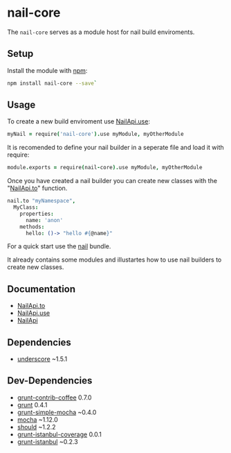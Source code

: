nail-core
=========
The `nail-core` serves as a module host for nail build enviroments.

Setup
-----
Install the module with [npm]:

```bash
npm install nail-core --save`
```

Usage
-----
To create a new build enviroment use [NailApi.use]:

```coffee
myNail = require('nail-core').use myModule, myOtherModule
```

It is recomended to define your nail builder in a seperate file and load it
with require:

```coffee
module.exports = require(nail-core).use myModule, myOtherModule
```

Once you have created a nail builder you can create new classes with the "[NailApi.to]"
function.

```coffee
nail.to "myNamespace",
  MyClass:
    properties:
      name: 'anon'
    methods:
      hello: ()-> "hello #{@name}"
```

For a quick start use the [nail] bundle.

It already contains some modules and illustartes how to use nail builders
to create new classes.

Documentation
-------------
 - [NailApi.to][]
 - [NailApi.use][]
 - [NailApi][]


Dependencies
------------
 - [underscore] ~1.5.1


Dev-Dependencies
----------------
 - [grunt-contrib-coffee] 0.7.0
 - [grunt] 0.4.1
 - [grunt-simple-mocha] ~0.4.0
 - [mocha] ~1.12.0
 - [should] ~1.2.2
 - [grunt-istanbul-coverage] 0.0.1
 - [grunt-istanbul] ~0.2.3

[nail]: https://github.com/noptic/nail
[npm]: https://github.com/noptic/nail
[grunt]: http://gruntjs.com/
[grunt-coffeelint]: https://github.com/vojtajina/grunt-coffeelint
[grunt-contrib-coffee]: https://github.com/gruntjs/grunt-contrib-coffee
[grunt-contrib-concat]: https://github.com/gruntjs/grunt-contrib-concat
[grunt-contrib-nodeunit]: https://github.com/gruntjs/grunt-contrib-nodeunit
[grunt-istanbul]: https://github.com/taichi/grunt-istanbul
[grunt-istanbul-coverage]: https://github.com/daniellmb/grunt-istanbul-coverage
[grunt-jscoverage]: https://github.com/andrewkeig/grunt-jscoverage
[grunt-mocha-cov]: https://github.com/mmoulton/grunt-mocha-cov
[grunt-simple-mocha]: https://github.com/yaymukund/grunt-simple-mocha
[js-yaml]: https://github.com/nodeca/js-yaml
[mocha]: https://npmjs.org/package/mocha
[should]: https://github.com/visionmedia/should.js
[underscore]: http://underscorejs.org
[NailApi.to]: ./spec/NailApi.to.coffee.md
[NailApi.use]: ./spec/NailApi.use.coffee.md
[NailApi]: ./spec/NailApi.coffee.md